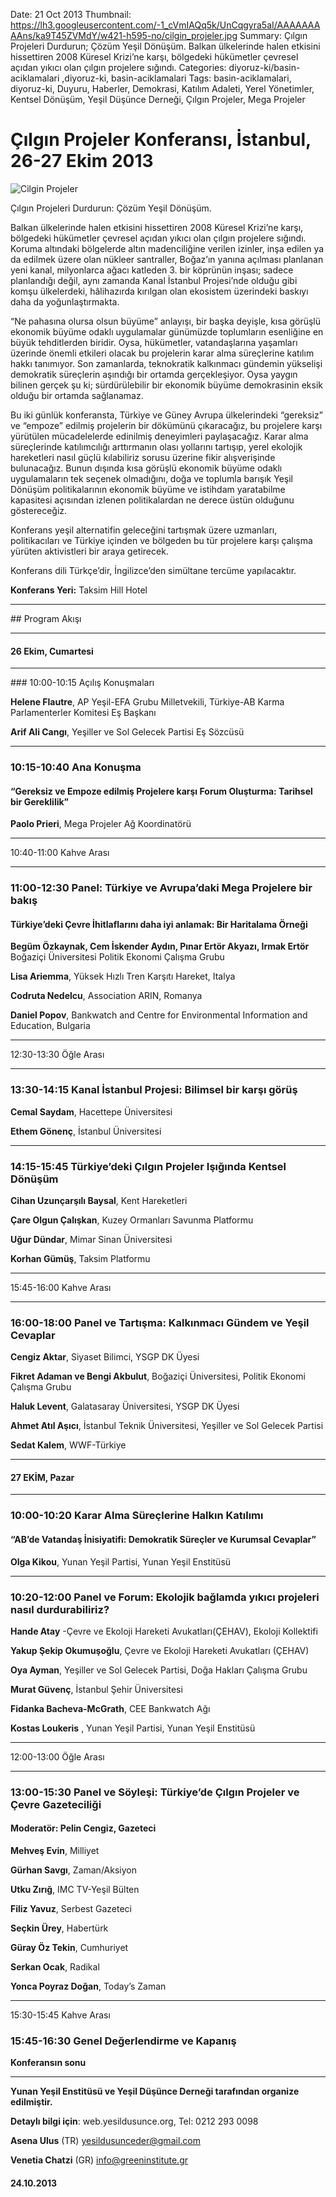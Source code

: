 Date: 21 Oct 2013
Thumbnail: https://lh3.googleusercontent.com/-1_cVmIAQq5k/UnCqgyra5aI/AAAAAAAAAns/ka9T45ZVMdY/w421-h595-no/cilgin_projeler.jpg
Summary: Çılgın Projeleri Durdurun; Çözüm Yeşil Dönüşüm. Balkan ülkelerinde halen etkisini hissettiren 2008 Küresel Krizi’ne karşı, bölgedeki hükümetler çevresel açıdan yıkıcı olan çılgın projelere sığındı.
Categories: diyoruz-ki/basin-aciklamalari ,diyoruz-ki, basin-aciklamalari
Tags: basin-aciklamalari, diyoruz-ki, Duyuru, Haberler, Demokrasi, Katılım Adaleti, Yerel Yönetimler, Kentsel Dönüşüm, Yeşil Düşünce Derneği, Çılgın Projeler, Mega Projeler


# Çılgın Projeler Konferansı, İstanbul, 26-27 Ekim 2013

![Cilgin Projeler](https://lh3.googleusercontent.com/-1_cVmIAQq5k/UnCqgyra5aI/AAAAAAAAAns/ka9T45ZVMdY/w421-h595-no/cilgin_projeler.jpg)

Çılgın Projeleri Durdurun: Çözüm Yeşil Dönüşüm.

Balkan ülkelerinde halen etkisini hissettiren 2008 Küresel Krizi’ne karşı, bölgedeki hükümetler çevresel açıdan yıkıcı olan çılgın projelere sığındı. Koruma altındaki bölgelerde altın madenciliğine verilen izinler, inşa edilen ya da edilmek üzere olan nükleer santraller, Boğaz’ın yanına açılması planlanan yeni kanal, milyonlarca ağacı katleden 3. bir köprünün inşası; sadece planlandığı değil, aynı zamanda Kanal İstanbul Projesi’nde olduğu gibi komşu ülkelerdeki, hâlihazırda kırılgan olan ekosistem üzerindeki baskıyı daha da yoğunlaştırmakta.

“Ne pahasına olursa olsun büyüme” anlayışı, bir başka deyişle, kısa görüşlü ekonomik büyüme odaklı uygulamalar günümüzde toplumların esenliğine en büyük tehditlerden biridir. Oysa, hükümetler, vatandaşlarına yaşamları üzerinde önemli etkileri olacak bu projelerin karar alma süreçlerine katılım hakkı tanımıyor. Son zamanlarda, teknokratik kalkınmacı gündemin yükselişi demokratik süreçlerin aşındığı bir ortamda gerçekleşiyor. Oysa yaygın bilinen gerçek şu ki; sürdürülebilir bir ekonomik büyüme demokrasinin eksik olduğu bir ortamda sağlanamaz.

Bu iki günlük konferansta, Türkiye ve Güney Avrupa ülkelerindeki “gereksiz” ve “empoze” edilmiş projelerin bir dökümünü çıkaracağız, bu projelere karşı yürütülen mücadelelerde edinilmiş deneyimleri paylaşacağız. Karar alma süreçlerinde katılımcılığı arttırmanın olası yollarını tartışıp, yerel ekolojik hareketleri nasıl güçlü kılabiliriz sorusu üzerine fikir alışverişinde bulunacağız. Bunun dışında kısa görüşlü ekonomik büyüme odaklı uygulamaların tek seçenek olmadığını, doğa ve toplumla barışık Yeşil Dönüşüm politikalarının ekonomik büyüme ve istihdam yaratabilme kapasitesi açısından izlenen politikalardan ne derece üstün olduğunu göstereceğiz.

Konferans yeşil alternatifin geleceğini tartışmak üzere uzmanları, politikacıları ve Türkiye içinden ve bölgeden bu tür projelere karşı çalışma yürüten aktivistleri bir araya getirecek.

Konferans dili Türkçe’dir, İngilizce’den simültane tercüme yapılacaktır.

**Konferans Yeri:** Taksim Hill Hotel

<hr>
## Program Akışı

<hr>

#### **26 Ekim, Cumartesi**

<hr>
### 10:00-10:15 Açılış Konuşmaları

**Helene Flautre**, AP Yeşil-EFA Grubu Milletvekili, Türkiye-AB Karma Parlamenterler Komitesi Eş Başkanı

**Arif Ali Cangı**, Yeşiller ve Sol Gelecek Partisi Eş Sözcüsü

<hr>

### 10:15-10:40 Ana Konuşma

#### “Gereksiz ve Empoze edilmiş Projelere karşı Forum Oluşturma: Tarihsel bir Gereklilik”

**Paolo Prieri**, Mega Projeler Ağ Koordinatörü

<hr>

10:40-11:00 Kahve Arası

<hr>

### 11:00-12:30 Panel: Türkiye ve Avrupa’daki Mega Projelere bir bakış

#### Türkiye’deki Çevre İhitlaflarını daha iyi anlamak: Bir Haritalama Örneği

**Begüm Özkaynak, Cem İskender Aydın, Pınar Ertör Akyazı, Irmak Ertör** Boğaziçi Üniversitesi Politik Ekonomi Çalışma Grubu

**Lisa Ariemma**, Yüksek Hızlı Tren Karşıtı Hareket, Italya

**Codruta Nedelcu**, Association ARIN, Romanya

**Daniel Popov**, Bankwatch and Centre for Environmental Information and Education, Bulgaria

<hr>

12:30-13:30 Öğle Arası

<hr>

### 13:30-14:15 Kanal İstanbul Projesi: Bilimsel bir karşı görüş

**Cemal Saydam**, Hacettepe Üniversitesi

**Ethem Gönenç**, İstanbul Üniversitesi

<hr>

### 14:15-15:45 Türkiye’deki Çılgın Projeler Işığında Kentsel Dönüşüm

**Cihan Uzunçarşılı Baysal**, Kent Hareketleri

**Çare Olgun Çalışkan**, Kuzey Ormanları Savunma Platformu

**Uğur Dündar**, Mimar Sinan Üniversitesi

**Korhan Gümüş**, Taksim Platformu

<hr>

15:45-16:00 Kahve Arası

<hr>

### 16:00-18:00 Panel ve Tartışma: Kalkınmacı Gündem ve Yeşil Cevaplar

**Cengiz Aktar**, Siyaset Bilimci, YSGP DK Üyesi

**Fikret Adaman ve Bengi Akbulut**, Boğaziçi Üniversitesi, Politik Ekonomi Çalışma Grubu

**Haluk Levent**, Galatasaray Üniversitesi, YSGP DK Üyesi

**Ahmet Atıl Aşıcı**, İstanbul Teknik Üniversitesi, Yeşiller ve Sol Gelecek Partisi

**Sedat Kalem**, WWF-Türkiye

<hr>

#### **27 EKİM, Pazar**

<hr>

### 10:00-10:20 Karar Alma Süreçlerine Halkın Katılımı

#### “AB’de Vatandaş İnisiyatifi: Demokratik Süreçler ve Kurumsal Cevaplar”

**Olga Kikou**, Yunan Yeşil Partisi, Yunan Yeşil Enstitüsü

<hr>

### 10:20-12:00 Panel ve Forum: Ekolojik bağlamda yıkıcı projeleri nasıl durdurabiliriz?

**Hande Atay** -Çevre ve Ekoloji Hareketi Avukatları(ÇEHAV), Ekoloji Kollektifi

**Yakup Şekip Okumuşoğlu**, Çevre ve Ekoloji Hareketi Avukatları (ÇEHAV)

**Oya Ayman**, Yeşiller ve Sol Gelecek Partisi, Doğa Hakları Çalışma Grubu

**Murat Güvenç**, İstanbul Şehir Üniversitesi

**Fidanka Bacheva-McGrath**, CEE Bankwatch Ağı

**Kostas Loukeris** , Yunan Yeşil Partisi, Yunan Yeşil Enstitüsü

<hr>

12:00-13:00 Öğle Arası

<hr>

### 13:00-15:30 Panel ve Söyleşi: Türkiye’de Çılgın Projeler ve Çevre Gazeteciliği

#### **Moderatör: Pelin Cengiz**, Gazeteci

**Mehveş Evin**, Milliyet

**Gürhan Savgı**,  Zaman/Aksiyon

**Utku Zırığ**, IMC TV-Yeşil Bülten

**Filiz Yavuz**, Serbest Gazeteci

**Seçkin Ürey**, Habertürk

**Güray Öz Tekin**,  Cumhuriyet

**Serkan Ocak**, Radikal

**Yonca Poyraz Doğan**, Today’s Zaman

<hr>

15:30-15:45 Kahve Arası

### 15:45-16:30 Genel Değerlendirme ve Kapanış

**Konferansın sonu**

<hr>

**Yunan Yeşil Enstitüsü ve Yeşil Düşünce Derneği tarafından organize edilmiştir.**

**Detaylı bilgi için**:   web.yesildusunce.org, Tel: 0212 293 0098

**Asena Ulus** (TR) yesildusunceder@gmail.com

**Venetia Chatzi** (GR) info@greeninstitute.gr



#### 24.10.2013
